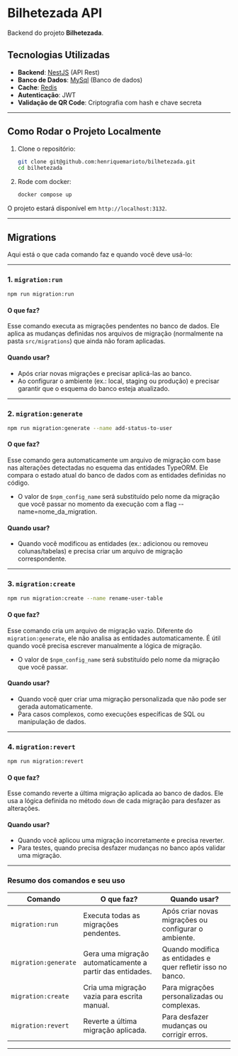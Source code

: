 # Bilhetezada API

Backend do projeto **Bilhetezada**.

## Tecnologias Utilizadas

- **Backend**: [NestJS](https://nestjs.com/) (API Rest)
- **Banco de Dados**: [MySql](https://www.mysql.com/) (Banco de dados)
- **Cache**: [Redis](https://redis.io/)
- **Autenticação**: JWT
- **Validação de QR Code**: Criptografia com hash e chave secreta

---

## Como Rodar o Projeto Localmente

1. Clone o repositório:
   ```bash
   git clone git@github.com:henriquemarioto/bilhetezada.git
   cd bilhetezada
   ```

2. Rode com docker:
   ```bash
   docker compose up
   ```

O projeto estará disponível em `http://localhost:3132`.

---

## Migrations

Aqui está o que cada comando faz e quando você deve usá-lo:

---

### **1. `migration:run`**
```bash
npm run migration:run
```

#### **O que faz?**
Esse comando executa as migrações pendentes no banco de dados. Ele aplica as mudanças definidas nos arquivos de migração (normalmente na pasta `src/migrations`) que ainda não foram aplicadas.

#### **Quando usar?**
- Após criar novas migrações e precisar aplicá-las ao banco.
- Ao configurar o ambiente (ex.: local, staging ou produção) e precisar garantir que o esquema do banco esteja atualizado.

---

### **2. `migration:generate`**
```bash
npm run migration:generate --name add-status-to-user
```

#### **O que faz?**
Esse comando gera automaticamente um arquivo de migração com base nas alterações detectadas no esquema das entidades TypeORM. Ele compara o estado atual do banco de dados com as entidades definidas no código.

- O valor de `$npm_config_name` será substituído pelo nome da migração que você passar no momento da execução com a flag --name=nome_da_migration.

#### **Quando usar?**
- Quando você modificou as entidades (ex.: adicionou ou removeu colunas/tabelas) e precisa criar um arquivo de migração correspondente.

---

### **3. `migration:create`**
```bash
npm run migration:create --name rename-user-table
```

#### **O que faz?**
Esse comando cria um arquivo de migração vazio. Diferente do `migration:generate`, ele não analisa as entidades automaticamente. É útil quando você precisa escrever manualmente a lógica de migração.

- O valor de `$npm_config_name` será substituído pelo nome da migração que você passar.

#### **Quando usar?**
- Quando você quer criar uma migração personalizada que não pode ser gerada automaticamente.
- Para casos complexos, como execuções específicas de SQL ou manipulação de dados.

---

### **4. `migration:revert`**
```bash
npm run migration:revert
```

#### **O que faz?**
Esse comando reverte a última migração aplicada ao banco de dados. Ele usa a lógica definida no método `down` de cada migração para desfazer as alterações.

#### **Quando usar?**
- Quando você aplicou uma migração incorretamente e precisa reverter.
- Para testes, quando precisa desfazer mudanças no banco após validar uma migração.

---

### **Resumo dos comandos e seu uso**
| Comando             | O que faz?                                              | Quando usar?                                         |
|---------------------|---------------------------------------------------------|----------------------------------------------------|
| `migration:run`     | Executa todas as migrações pendentes.                   | Após criar novas migrações ou configurar o ambiente. |
| `migration:generate`| Gera uma migração automaticamente a partir das entidades. | Quando modifica as entidades e quer refletir isso no banco. |
| `migration:create`  | Cria uma migração vazia para escrita manual.            | Para migrações personalizadas ou complexas.         |
| `migration:revert`  | Reverte a última migração aplicada.                     | Para desfazer mudanças ou corrigir erros.           |

---
